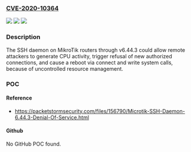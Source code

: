 ### [CVE-2020-10364](https://cve.mitre.org/cgi-bin/cvename.cgi?name=CVE-2020-10364)
![](https://img.shields.io/static/v1?label=Product&message=n%2Fa&color=blue)
![](https://img.shields.io/static/v1?label=Version&message=n%2Fa&color=blue)
![](https://img.shields.io/static/v1?label=Vulnerability&message=n%2Fa&color=brighgreen)

### Description

The SSH daemon on MikroTik routers through v6.44.3 could allow remote attackers to generate CPU activity, trigger refusal of new authorized connections, and cause a reboot via connect and write system calls, because of uncontrolled resource management.

### POC

#### Reference
- https://packetstormsecurity.com/files/156790/Microtik-SSH-Daemon-6.44.3-Denial-Of-Service.html

#### Github
No GitHub POC found.

